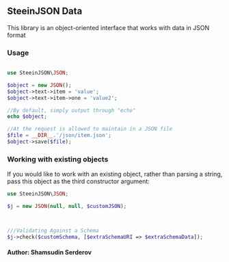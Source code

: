 ## SteeinJSON Data

This library is an object-oriented interface that works with data in JSON format

### Usage

```php

use SteeinJSON\JSON;

$object = new JSON();
$object->text->item = 'value';
$object->text->item->one = 'value2';

//By default, simply output through "echo"
echo $object;

//At the request is allowed to maintain in a JSON file
$file = __DIR__.'/json/item.json';
$object->save($file);

```
### Working with existing objects

If you would like to work with an existing object, rather than parsing a string, pass this object as the third constructor argument:

```php
use SteeinJSON\JSON;

$j = new JSON(null, null, $customJSON);



///Validating Against a Schema
$j->check($customSchema, [$extraSchemaURI => $extraSchemaData]);

```





#### Author: Shamsudin Serderov
